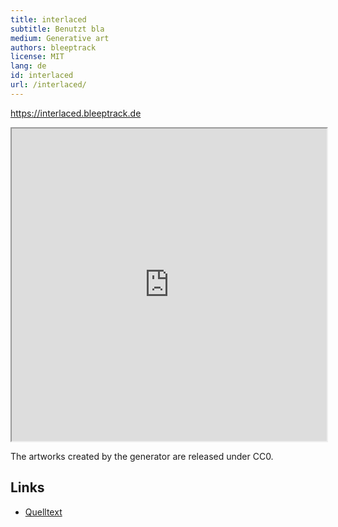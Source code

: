 ```yaml
---
title: interlaced
subtitle: Benutzt bla
medium: Generative art
authors: bleeptrack
license: MIT
lang: de
id: interlaced
url: /interlaced/
---
```


<https://interlaced.bleeptrack.de>

<iframe src="https://interlaced.bleeptrack.de" width="100%" height="500" ></iframe>

The artworks created by the generator are released under CC0.

## Links

- [Quelltext](https://github.com/bleeptrack/interlaced)
